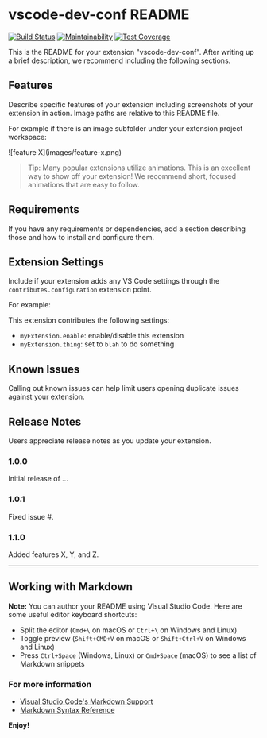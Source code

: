 # vscode-dev-conf README

[![Build Status](https://travis-ci.org/litleleprikon/vscode-dev-conf.svg?branch=master)](https://travis-ci.org/litleleprikon/vscode-dev-conf)
[![Maintainability](https://api.codeclimate.com/v1/badges/a508f0ef684045f9f1f2/maintainability)](https://codeclimate.com/github/litleleprikon/vscode-dev-conf/maintainability)
[![Test Coverage](https://api.codeclimate.com/v1/badges/a508f0ef684045f9f1f2/test_coverage)](https://codeclimate.com/github/litleleprikon/vscode-dev-conf/test_coverage)

This is the README for your extension "vscode-dev-conf". After writing up a brief description, we recommend including the following sections.

## Features

Describe specific features of your extension including screenshots of your extension in action. Image paths are relative to this README file.

For example if there is an image subfolder under your extension project workspace:

\!\[feature X\]\(images/feature-x.png\)

> Tip: Many popular extensions utilize animations. This is an excellent way to show off your extension! We recommend short, focused animations that are easy to follow.

## Requirements

If you have any requirements or dependencies, add a section describing those and how to install and configure them.

## Extension Settings

Include if your extension adds any VS Code settings through the `contributes.configuration` extension point.

For example:

This extension contributes the following settings:

* `myExtension.enable`: enable/disable this extension
* `myExtension.thing`: set to `blah` to do something

## Known Issues

Calling out known issues can help limit users opening duplicate issues against your extension.

## Release Notes

Users appreciate release notes as you update your extension.

### 1.0.0

Initial release of ...

### 1.0.1

Fixed issue #.

### 1.1.0

Added features X, Y, and Z.

-----------------------------------------------------------------------------------------------------------

## Working with Markdown

**Note:** You can author your README using Visual Studio Code.  Here are some useful editor keyboard shortcuts:

* Split the editor (`Cmd+\` on macOS or `Ctrl+\` on Windows and Linux)
* Toggle preview (`Shift+CMD+V` on macOS or `Shift+Ctrl+V` on Windows and Linux)
* Press `Ctrl+Space` (Windows, Linux) or `Cmd+Space` (macOS) to see a list of Markdown snippets

### For more information

* [Visual Studio Code's Markdown Support](http://code.visualstudio.com/docs/languages/markdown)
* [Markdown Syntax Reference](https://help.github.com/articles/markdown-basics/)

**Enjoy!**
